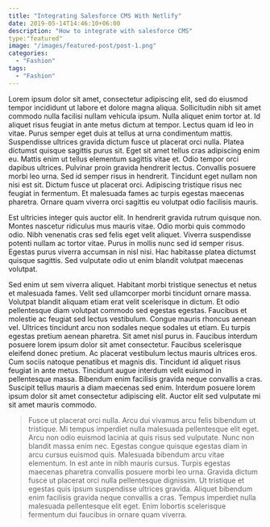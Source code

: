 ```yaml
---
title: "Integrating Salesforce CMS With Netlify"
date: 2019-05-14T14:46:10+06:00
description: "How to integrate with salesforce CMS"
type:"featured"
image: "/images/featured-post/post-1.png"
categories:
  - "Fashion"
tags:
  - "Fashion"
---
```



Lorem ipsum dolor sit amet, consectetur adipiscing elit, sed do eiusmod tempor incididunt ut labore et dolore magna aliqua. Sollicitudin nibh sit amet commodo nulla facilisi nullam vehicula ipsum. Nulla aliquet enim tortor at. Id aliquet risus feugiat in ante metus dictum at tempor. Lectus quam id leo in vitae. Purus semper eget duis at tellus at urna condimentum mattis. Suspendisse ultrices gravida dictum fusce ut placerat orci nulla. Platea dictumst quisque sagittis purus sit. Eget sit amet tellus cras adipiscing enim eu. Mattis enim ut tellus elementum sagittis vitae et. Odio tempor orci dapibus ultrices. Pulvinar proin gravida hendrerit lectus. Convallis posuere morbi leo urna. Sed id semper risus in hendrerit. Tincidunt eget nullam non nisi est sit. Dictum fusce ut placerat orci. Adipiscing tristique risus nec feugiat in fermentum. Et malesuada fames ac turpis egestas maecenas pharetra. Ornare quam viverra orci sagittis eu volutpat odio facilisis mauris.

Est ultricies integer quis auctor elit. In hendrerit gravida rutrum quisque non. Montes nascetur ridiculus mus mauris vitae. Odio morbi quis commodo odio. Nibh venenatis cras sed felis eget velit aliquet. Viverra suspendisse potenti nullam ac tortor vitae. Purus in mollis nunc sed id semper risus. Egestas purus viverra accumsan in nisl nisi. Hac habitasse platea dictumst quisque sagittis. Sed vulputate odio ut enim blandit volutpat maecenas volutpat.

Sed enim ut sem viverra aliquet. Habitant morbi tristique senectus et netus et malesuada fames. Velit sed ullamcorper morbi tincidunt ornare massa. Volutpat blandit aliquam etiam erat velit scelerisque in dictum. Et odio pellentesque diam volutpat commodo sed egestas egestas. Faucibus et molestie ac feugiat sed lectus vestibulum. Congue mauris rhoncus aenean vel. Ultrices tincidunt arcu non sodales neque sodales ut etiam. Eu turpis egestas pretium aenean pharetra. Sit amet nisl purus in. Faucibus interdum posuere lorem ipsum dolor sit amet consectetur. Faucibus scelerisque eleifend donec pretium. Ac placerat vestibulum lectus mauris ultrices eros. Cum sociis natoque penatibus et magnis dis. Tincidunt id aliquet risus feugiat in ante metus. Tincidunt augue interdum velit euismod in pellentesque massa. Bibendum enim facilisis gravida neque convallis a cras. Suscipit tellus mauris a diam maecenas sed enim. Interdum posuere lorem ipsum dolor sit amet consectetur adipiscing elit. Auctor elit sed vulputate mi sit amet mauris commodo.

>Fusce ut placerat orci nulla. Arcu dui vivamus arcu felis bibendum ut tristique. Mi tempus imperdiet nulla malesuada pellentesque elit eget. Arcu non odio euismod lacinia at quis risus sed vulputate. Nunc non blandit massa enim nec. Egestas congue quisque egestas diam in arcu cursus euismod quis. Malesuada bibendum arcu vitae elementum. In est ante in nibh mauris cursus. Turpis egestas maecenas pharetra convallis posuere morbi leo urna. Gravida dictum fusce ut placerat orci nulla pellentesque dignissim. Ut tristique et egestas quis ipsum suspendisse ultrices gravida. Aliquet bibendum enim facilisis gravida neque convallis a cras. Tempus imperdiet nulla malesuada pellentesque elit eget. Enim lobortis scelerisque fermentum dui faucibus in ornare quam viverra.
